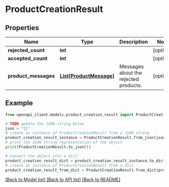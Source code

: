 # ProductCreationResult


## Properties

Name | Type | Description | Notes
------------ | ------------- | ------------- | -------------
**rejected_count** | **int** |  | [optional] 
**accepted_count** | **int** |  | [optional] 
**product_messages** | [**List[ProductMessage]**](ProductMessage.md) | Messages about the rejected products. | [optional] 

## Example

```python
from openapi_client.models.product_creation_result import ProductCreationResult

# TODO update the JSON string below
json = "{}"
# create an instance of ProductCreationResult from a JSON string
product_creation_result_instance = ProductCreationResult.from_json(json)
# print the JSON string representation of the object
print(ProductCreationResult.to_json())

# convert the object into a dict
product_creation_result_dict = product_creation_result_instance.to_dict()
# create an instance of ProductCreationResult from a dict
product_creation_result_from_dict = ProductCreationResult.from_dict(product_creation_result_dict)
```
[[Back to Model list]](../README.md#documentation-for-models) [[Back to API list]](../README.md#documentation-for-api-endpoints) [[Back to README]](../README.md)


